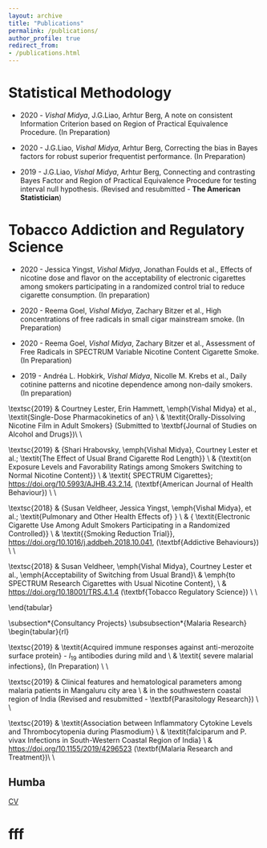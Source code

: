 ```yaml
---
layout: archive
title: "Publications"
permalink: /publications/
author_profile: true
redirect_from: 
- /publications.html
---
```


# Statistical Methodology

* 2020 - _Vishal Midya_, J.G.Liao, Arhtur Berg, A note on consistent Information Criterion based on Region of Practical Equivalence Procedure. (In Preparation)

* 2020 - J.G.Liao, _Vishal Midya_, Arhtur Berg, Correcting the bias in Bayes factors for robust superior frequentist performance. (In Preparation)

* 2019 - J.G.Liao, _Vishal Midya_, Arhtur Berg, Connecting and contrasting Bayes Factor and Region of Practical Equivalence Procedure for testing interval null hypothesis. (Revised and resubmitted - **The American Statistician**)

# Tobacco Addiction and Regulatory Science

* 2020 - Jessica Yingst, _Vishal Midya_, Jonathan Foulds et al., Effects of nicotine dose and flavor on the acceptability of electronic cigarettes among smokers participating in a randomized control trial to reduce cigarette consumption. (In preparation)

* 2020 - Reema Goel, _Vishal Midya_, Zachary Bitzer et al., High concentrations of free radicals in small cigar mainstream smoke. (In Preparation)  

* 2020 - Reema Goel, _Vishal Midya_, Zachary Bitzer et al., Assessment of Free Radicals in SPECTRUM Variable Nicotine Content Cigarette Smoke. (In Preparation) 

* 2019 - Andréa L. Hobkirk, _Vishal Midya_, Nicolle M. Krebs et al., Daily cotinine patterns and nicotine dependence among non-daily smokers. (In preparation)

\textsc{2019} & Courtney Lester, Erin Hammett, \emph{Vishal Midya} et al., \textit{Single-Dose Pharmacokinetics of an} \\ & \textit{Orally-Dissolving Nicotine Film in Adult Smokers} (Submitted to \textbf{Journal of Studies on Alcohol and Drugs})\\ \\

\textsc{2019} & {Shari Hrabovsky, \emph{Vishal Midya}, Courtney Lester et al.; \textit{The Effect of Usual Brand Cigarette Rod Length}} \\ & {\textit{on Exposure Levels and Favorability Ratings among Smokers Switching to Normal Nicotine Content}} \\ & \textit{ SPECTRUM Cigarettes}; https://doi.org/10.5993/AJHB.43.2.14, (\textbf{American Journal of Health Behaviour})  \\ \\


\textsc{2018} & {Susan Veldheer, Jessica Yingst, \emph{Vishal Midya}, et al.; \textit{Pulmonary and Other Health Effects of} } \\ & { \textit{Electronic Cigarette Use Among Adult Smokers Participating in a Randomized Controlled}} \\ & \textit{{Smoking Reduction Trial}}, https://doi.org/10.1016/j.addbeh.2018.10.041, (\textbf{Addictive Behaviours}) \\ \\


\textsc{2018} & Susan Veldheer, \emph{Vishal Midya}, Courtney Lester et al., \emph{Acceptability of Switching from Usual Brand}\\ & \emph{to SPECTRUM Research Cigarettes with Usual Nicotine Content}, \\ & https://doi.org/10.18001/TRS.4.1.4 (\textbf{Tobacco Regulatory Science}) \\ \\

\end{tabular}

\subsection*{Consultancy Projects}
\subsubsection*{Malaria Research}
\begin{tabular}{rl}

\textsc{2019} &  \textit{Acquired immune responses against anti-merozoite surface protein} - $l_{19}$ antibodies during mild and \\ & \textit{ severe malarial infections}, (In Preparation) \\ \\ 

\textsc{2019} &
Clinical features and hematological parameters among malaria patients in Mangaluru city area \\ &  in the southwestern coastal region of India (Revised and resubmitted -  \textbf{Parasitology Research}) \\ \\

\textsc{2019} & \textit{Association between Inflammatory Cytokine Levels and Thrombocytopenia during Plasmodium} \\ & \textit{falciparum and P. vivax Infections in South-Western Coastal Region of India} \\ & https://doi.org/10.1155/2019/4296523 (\textbf{Malaria Research and Treatment})\\ \\ 

## Humba

[CV](https://drive.google.com/file/d/1Nx2ZeX6519irIyahuJdtywGXRxZnE_Kg/view?usp=sharing)

# fff
